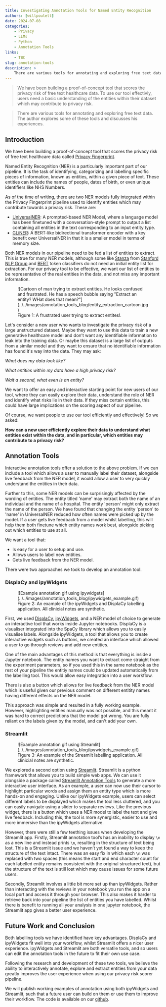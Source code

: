 ```yaml
---
title: Investigating Annotation Tools for Named Entity Recognition
authors: [willpoulett]
date: 2024-07-08
categories: 
    - Privacy
    - LLMs
    - Python
    - Annotation Tools
links:
    - TBC
slug: annotation-tools
description: >
    There are various tools for annotating and exploring free text data for Named Entity Recognition. The author explores some of these tools and discusses his experiences. 
---
```


> We have been building a proof-of-concept tool that scores the privacy risk of free text healthcare data. To use our tool effectivly, users need a basic understanding of the entities within their dataset which may contribute to privacy risk. 

> There are various tools for annotating and exploring free text data. The author explores some of these tools and discusses his experiences. 

<!-- more -->

## Introduction

We have been building a proof-of-concept tool that scores the privacy risk of free text healthcare data called [Privacy Fingerprint](https://nhsengland.github.io/datascience/our_work/ds255_privacyfp/).

Named Entity Recognition (NER) is a particularly important part of our pipeline. It is the task of identifying, categorizing and labelling specific pieces of information, known as entities, within a given piece of text. These entities can include the names of people, dates of birth, or even unique identifiers like NHS Numbers.

As of the time of writing, there are two NER models fully integrated within the Privacy Fingerprint pipeline used to identify entities which may contribute towards a privacy risk. These are:

- [UniversalNER](https://universal-ner.github.io/): A prompted-based NER Model, where a language model has been finetuned with a conversation-style prompt to output a list containing all entities in the text corresponding to an input entity type.
- [GLiNER](https://github.com/urchade/GLiNER): A BERT-like bidirectional transformer encoder with a key benefit over UniversalNER in that it is a smaller model in terms of memory size.

Both NER models in our pipeline need to be fed a list of entities to extract. This is true for many NER models, although some like [Stanza](https://stanfordnlp.github.io/stanza/) from [Stanford NLP Group](https://stanfordnlp.github.io/) and [BERT](https://huggingface.co/docs/transformers/tasks/token_classification) token classifiers do not need an initial entity list for extraction. For our privacy tool to be effective, we want our list of entities to be representative of the real entities in the data, and not miss any important information.

<figure class="inline end" markdown>
![Cartoon of man trying to extract entities. He looks confused and frustrated. He has a speech bubble saying "Extract an entity? WHat does that mean?"](../../images/annotation_tools_blog/entity_extraction_cartoon.jpg)
<figcaption>Figure 1: A frustrated user trying to extract entites!. </figcaption>
</figure>

Let's consider a new user who wants to investigate the privacy risk of a large unstructured dataset. Maybe they want to use this data to train a new generative healthcare model and don’t want any identifiable information to leak into the training data. Or maybe this dataset is a large list of outputs from a similar model and they want to ensure that no identifiable information has found it's way into the data. They may ask:

_What does my data look like?_

_What entities within my data have a high privacy risk?_

_Wait a second, what even is an entity?_

We want to offer an easy and interactive starting point for new users of our tool, where they can easily explore their data, understand the role of NER and identify what risks lie in their data. If they miss certain entities, this could have large implications on the scoring aspect of our pipeline.

Of course, we want people to use our tool efficiently and effectively! So we asked:

**How can a new user efficiently explore their data to understand what entities exist within the data, and in particular, which entities may contribute to a privacy risk?**

## Annotation Tools

Interactive annotation tools offer a solution to the above problem. If we can include a tool which allows a user to manually label their dataset, alongside live feedback from the NER model, it would allow a user to very quickly understand the entities in their data.

Further to this, some NER models can be surprisingly affected by the wording of entities. The entity titled 'name' may extract both the name of an individual and the name of a hospital. The entity 'person' might only extract the name of the person. We have found that changing the entity 'person' to 'name' in UniversalNER reduced how often names were picked up by the model. If a user gets live feedback from a model whilst labelling, this will help them both finetune which entity names work best, alongside picking out which entities to use at all.

We want a tool that:

- Is easy for a user to setup and use.
- Allows users to label new entities.
- Gets live feedback from the NER model.

There were two approaches we took to develop an annotation tool.

### DisplaCy and ipyWidgets

<figure markdown>
![Example annotation gif using ipywidgets](../../images/annotation_tools_blog/ipywidgets_example.gif)
<figcaption>Figure 2: An example of the ipyWidgets and DisplaCy labelling application. All clinicial notes are synthetic. </figcaption>
</figure>

First, we used [DisplaCy](https://spacy.io/usage/visualizers/), [ipyWidgets](https://github.com/jupyter-widgets/ipywidgets/blob/main/docs/source/examples/Index.ipynb), and a NER model of choice to generate an interactive tool that works inside Jupyter notebooks. DisplaCy is a visualiser integrated into the SpaCy library which allows you to easily visualise labels. Alongside ipyWidgets, a tool that allows you to create interactive widgets such as buttons, we created an interface which allowed a user to go through reviews and add new entities.

One of the main advantages of this method is that everything is inside a Jupyter notebook. The entity names you want to extract come straight from the experiment parameters, so if you used this in the same notebook as the rest of your pipeline the entitiy names could be updated automatically from the labelling tool. This would allow easy integration into a user workflow.

There is also a button which allows for live feedback from the NER model which is useful given our previous comment on different entitity names having different effects on the NER model.

This approach was simple and resulted in a fully working example. However, highlighting entities manually was not possible, and this meant it was hard to correct predictions that the model got wrong. You are fully reliant on the labels given by the model, and can't add your own.

### Streamlit

<figure markdown>
![Example annotation gif using Streamlit](../../images/annotation_tools_blog/ipywidgets_example.gif)
<figcaption>Figure 3: An example of the Streamlit labelling application. All clinicial notes are synthetic. </figcaption>
</figure>

We explored a second option using [Streamlit](https://streamlit.io/). Streamlit is a python framework that allows you to build simple web apps. We can use it alongside a package called [Streamlit Annotation Tools](https://github.com/rmarquet21/streamlit-annotation-tools) to generate a more interactive user interface. As an example, a user can now use their cursor to highlight particular words and assign them an entity type which is more hands-on and engaging. Unlike our ipyWidgets example, users can select different labels to be displayed which makes the tool less cluttered, and you can easily navigate using a slider to separate reviews. Like the previous widget, there is a button which uses a NER model to label the text and give live feedback. Including this, the tool is more synergistic, easier to use and more immersive than the ipyWidgets alternative.

However, there were still a few teething issues when developing the Streamlit app. Firstly, Streamlit annotation tool’s has an inability to display `\n` as a new line and instead prints `\n`, resulting in the structure of text being lost. This is a Streamlit issue and we haven’t yet found a way to keep the structure of the text intact. There was an easy fix in which each `\n` was replaced with two spaces (this means the start and end character count for each labelled entity remains consistent with the original structured text), but the structure of the text is still lost which may cause issues for some future users.

Secondly, Streamlit involves a little bit more set up than ipyWidgets. Rather than interacting with the reviews in your notebook you run the app on a local port and access it through your browser. This also makes it harder to retrieve back into your pipeline the list of entities you have labelled. Whilst there is benefit to running all your analysis in one jupyter notebook, the Streamlit app gives a better user experience.

## Future Work and Conclusion

Both labelling tools we have identified have key advantages. DisplaCy and ipyWidgets fit well into your workflow, whilst Streamlit offers a nicer user experience. ipyWidgets and Streamlit are both versatile tools, and so users can edit the annotation tools in the future to fit their own use case.

Following the research and development of these two tools, we believe the ability to interactively annotate, explore and extract entities from your data greatly improves the user experience when using our privacy risk scorer pipeline.

We will publish working examples of annotation using both ipyWidgets and Streamlit, such that a future user can build on them or use them to improve their workflow. The code is available on our [github](https://github.com/nhsengland/privfp-experiments).
